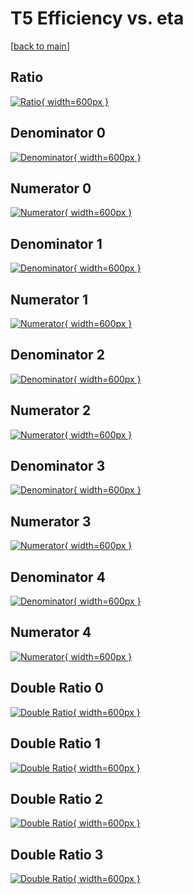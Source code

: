 # T5 Efficiency vs. eta

[[back to main](./)]



## Ratio

[![Ratio](../mtv/var/T5_loweta_13_-1_eff_eta.png){ width=600px }](../mtv/var/T5_loweta_13_-1_eff_eta.pdf)

## Denominator 0

[![Denominator](../mtv/den/T5_loweta_13_-1_eff_eta_den0.png){ width=600px }](../mtv/den/T5_loweta_13_-1_eff_eta_den0.pdf)

## Numerator 0

[![Numerator](../mtv/num/T5_loweta_13_-1_eff_eta_num0.png){ width=600px }](../mtv/num/T5_loweta_13_-1_eff_eta_num0.pdf)

## Denominator 1

[![Denominator](../mtv/den/T5_loweta_13_-1_eff_eta_den1.png){ width=600px }](../mtv/den/T5_loweta_13_-1_eff_eta_den1.pdf)

## Numerator 1

[![Numerator](../mtv/num/T5_loweta_13_-1_eff_eta_num1.png){ width=600px }](../mtv/num/T5_loweta_13_-1_eff_eta_num1.pdf)

## Denominator 2

[![Denominator](../mtv/den/T5_loweta_13_-1_eff_eta_den2.png){ width=600px }](../mtv/den/T5_loweta_13_-1_eff_eta_den2.pdf)

## Numerator 2

[![Numerator](../mtv/num/T5_loweta_13_-1_eff_eta_num2.png){ width=600px }](../mtv/num/T5_loweta_13_-1_eff_eta_num2.pdf)

## Denominator 3

[![Denominator](../mtv/den/T5_loweta_13_-1_eff_eta_den3.png){ width=600px }](../mtv/den/T5_loweta_13_-1_eff_eta_den3.pdf)

## Numerator 3

[![Numerator](../mtv/num/T5_loweta_13_-1_eff_eta_num3.png){ width=600px }](../mtv/num/T5_loweta_13_-1_eff_eta_num3.pdf)

## Denominator 4

[![Denominator](../mtv/den/T5_loweta_13_-1_eff_eta_den4.png){ width=600px }](../mtv/den/T5_loweta_13_-1_eff_eta_den4.pdf)

## Numerator 4

[![Numerator](../mtv/num/T5_loweta_13_-1_eff_eta_num4.png){ width=600px }](../mtv/num/T5_loweta_13_-1_eff_eta_num4.pdf)

## Double Ratio 0

[![Double Ratio](../mtv/ratio/T5_loweta_13_-1_eff_eta_ratio0.png){ width=600px }](../mtv/ratio/T5_loweta_13_-1_eff_eta_ratio0.pdf)

## Double Ratio 1

[![Double Ratio](../mtv/ratio/T5_loweta_13_-1_eff_eta_ratio1.png){ width=600px }](../mtv/ratio/T5_loweta_13_-1_eff_eta_ratio1.pdf)

## Double Ratio 2

[![Double Ratio](../mtv/ratio/T5_loweta_13_-1_eff_eta_ratio2.png){ width=600px }](../mtv/ratio/T5_loweta_13_-1_eff_eta_ratio2.pdf)

## Double Ratio 3

[![Double Ratio](../mtv/ratio/T5_loweta_13_-1_eff_eta_ratio3.png){ width=600px }](../mtv/ratio/T5_loweta_13_-1_eff_eta_ratio3.pdf)

